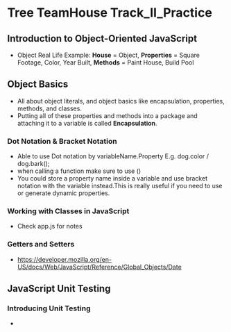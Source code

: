 # Tree TeamHouse Track_II_Practice

## Introduction to Object-Oriented JavaScript

- Object Real Life Example: **House** = Object, **Properties** = Square Footage, Color, Year Built, **Methods** = Paint House, Build Pool

## Object Basics

- All about object literals, and object basics like encapsulation, properties, methods, and classes.
- Putting all of these properties and methods into a package and attaching it to a variable is called **Encapsulation**.

### Dot Notation & Bracket Notation

- Able to use Dot notation by variableName.Property E.g. dog.color / dog.bark();
- when calling a function make sure to use ()
- You could store a property name inside a variable and use bracket notation with the variable instead.This is really useful if you need to use or generate dynamic properties.

### Working with Classes in JavaScript

- Check app.js for notes

### Getters and Setters

- https://developer.mozilla.org/en-US/docs/Web/JavaScript/Reference/Global_Objects/Date

## JavaScript Unit Testing

### Introducing Unit Testing

-
